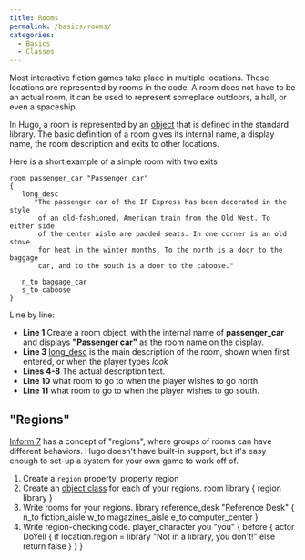 ```yaml
---
title: Rooms
permalink: /basics/rooms/
categories: 
  - Basics
  - Classes
---
```


Most interactive fiction games take place in multiple locations. These
locations are represented by rooms in the code. A room does not have to
be an actual room, it can be used to represent someplace outdoors, a
hall, or even a spaceship.

In Hugo, a room is represented by an [object](/basics/objects/) that
is defined in the standard library. The basic definition of a room gives
its internal name, a display name, the room description and exits to
other locations.

Here is a short example of a simple room with two exits

```
room passenger_car "Passenger car"
{
   long_desc
      "The passenger car of the IF Express has been decorated in the style
       of an old-fashioned, American train from the Old West. To either side
       of the center aisle are padded seats. In one corner is an old stove
       for heat in the winter months. To the north is a door to the baggage
       car, and to the south is a door to the caboose."

   n_to baggage_car
   s_to caboose
}
```

Line by line:

-   **Line 1** Create a room object, with the internal name of
    **passenger_car** and displays **"Passenger car"** as the room name
    on the display.
-   **Line 3** [long_desc](/properties/descriptions/) is the
    main description of the room, shown when first entered, or when the
    player types *look*
-   **Lines 4-8** The actual description text.
-   **Line 10** what room to go to when the player wishes to go north.
-   **Line 11** what room to go to when the player wishes to go south.

## "Regions"

[Inform 7](http://inform7.com/) has a concept of "regions", where groups
of rooms can have different behaviors. Hugo doesn't have built-in
support, but it's easy enough to set-up a system for your own game to
work off of.

1.  Create a `region` property.
        property region
2.  Create an [object class](/basics/object_classes/) for each of your
    regions.
        room library
        {
            region library
        }
3.  Write rooms for your regions.
        library reference_desk "Reference Desk"
        {
            n_to fiction_aisle
            w_to magazines_aisle
            e_to computer_center
        }
4.  Write region-checking code.
        player_character you "you"
        {
        before
            {
             actor DoYell
                {
                 if location.region = library
                    "Not in a library, you don't!"
                else
                    return false
                }
            }
        }
